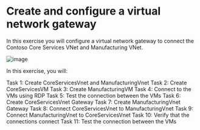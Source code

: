 # Create and configure a virtual network gateway
 In this exercise you will configure a virtual network gateway to connect the Contoso Core Services VNet and Manufacturing VNet.


![image](https://github.com/zeehashmi82/Azure-ARM-Virtual-Gateway/assets/91518142/d4d79a2f-70f7-4662-962b-b87ab62ad5ea)

In this exercise, you will:

Task 1: Create CoreServicesVnet and ManufacturingVnet
Task 2: Create CoreServicesVM
Task 3: Create ManufacturingVM
Task 4: Connect to the VMs using RDP
Task 5: Test the connection between the VMs
Task 6: Create CoreServicesVnet Gateway
Task 7: Create ManufacturingVnet Gateway
Task 8: Connect CoreServicesVnet to ManufacturingVnet
Task 9: Connect ManufacturingVnet to CoreServicesVnet
Task 10: Verify that the connections connect
Task 11: Test the connection between the VMs
